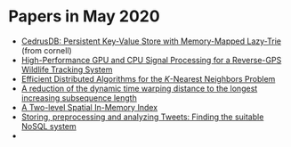 # Papers in May 2020

- [CedrusDB: Persistent Key-Value Store with Memory-Mapped Lazy-Trie](https://arxiv.org/pdf/2005.13762v1.pdf) (from cornell)
- [High-Performance GPU and CPU Signal Processing for a Reverse-GPS  Wildlife Tracking System](http://arxiv.org/abs/2005.10445v1)
- [Efficient Distributed Algorithms for the $K$-Nearest Neighbors Problem](http://arxiv.org/abs/2005.07373v2)
- [A reduction of the dynamic time warping distance to the longest  increasing subsequence length](http://arxiv.org/abs/2005.09169v1)
- [A Two-level Spatial In-Memory Index](http://arxiv.org/abs/2005.08600v1)
- [Storing, preprocessing and analyzing Tweets: Finding the suitable NoSQL  system](http://arxiv.org/abs/2005.01393v1)
- 

